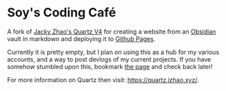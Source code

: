 # Soy's Coding Café
A fork of [Jacky Zhao's Quartz V4](https://github.com/jackyzha0/quartz) for creating a website from an [Obsidian](https://obsidian.md) vault in markdown and deploying it to [Github Pages](https://pages.github.com).

Currently it is pretty empty, but I plan on using this as a hub for my various accounts, and a way to post devlogs of my current projects. If you have somehow stumbled upon this, bookmark [the page](https://soyscodingcafe.github.io/home/) and check back later!

For more information on Quartz then visit: https://quartz.jzhao.xyz/.
